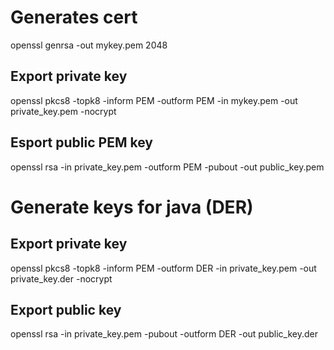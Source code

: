 # Generates cert

openssl genrsa -out mykey.pem 2048

## Export private key

openssl pkcs8 -topk8 -inform PEM -outform PEM -in mykey.pem -out private_key.pem -nocrypt

## Esport public PEM key

openssl rsa -in private_key.pem -outform PEM -pubout -out public_key.pem

# Generate keys for java (DER)

## Export private key

openssl pkcs8 -topk8 -inform PEM -outform DER -in private_key.pem -out private_key.der -nocrypt

## Export public key

openssl rsa -in private_key.pem -pubout -outform DER -out public_key.der
